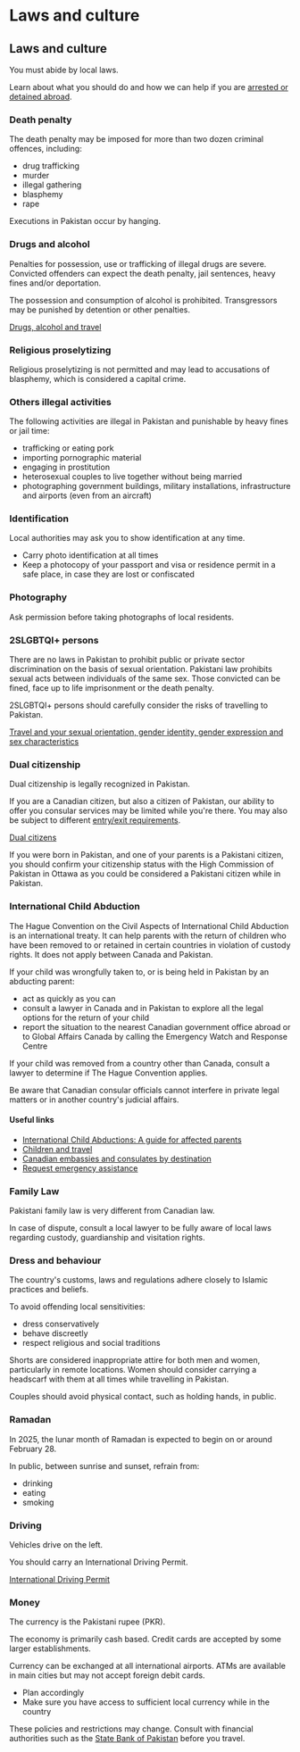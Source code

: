 # Laws and culture

## Laws and culture

You must abide by local laws.

Learn about what you should do and how we can help if you are [arrested or detained abroad](http://travel.gc.ca/assistance/emergency-info/arrest-detention).

### Death penalty

The death penalty may be imposed for more than two dozen criminal offences, including:

* drug trafficking
* murder
* illegal gathering
* blasphemy
* rape

Executions in Pakistan occur by hanging.

### Drugs and alcohol

Penalties for possession, use or trafficking of illegal drugs are severe. Convicted offenders can expect the death penalty, jail sentences, heavy fines and/or deportation.

The possession and consumption of alcohol is prohibited. Transgressors may be punished by detention or other penalties.

[Drugs, alcohol and travel](https://travel.gc.ca/travelling/health-safety/drugs)

### Religious proselytizing

Religious proselytizing is not permitted and may lead to accusations of blasphemy, which is considered a capital crime.

### Others illegal activities

The following activities are illegal in Pakistan and punishable by heavy fines or jail time:

* trafficking or eating pork
* importing pornographic material
* engaging in prostitution
* heterosexual couples to live together without being married
* photographing government buildings, military installations, infrastructure and airports (even from an aircraft)

### Identification

Local authorities may ask you to show identification at any time.

* Carry photo identification at all times
* Keep a photocopy of your passport and visa or residence permit in a safe place, in case they are lost or confiscated

### Photography

Ask permission before taking photographs of local residents.

### 2SLGBTQI+ persons

There are no laws in Pakistan to prohibit public or private sector discrimination on the basis of sexual orientation. Pakistani law prohibits sexual acts between individuals of the same sex. Those convicted can be fined, face up to life imprisonment or the death penalty.

2SLGBTQI+ persons should carefully consider the risks of travelling to Pakistan.

[Travel and your sexual orientation, gender identity, gender expression and sex characteristics](https://travel.gc.ca/travelling/health-safety/lgbt-travel)

### Dual citizenship

Dual citizenship is legally recognized in Pakistan.

If you are a Canadian citizen, but also a citizen of Pakistan, our ability to offer you consular services may be limited while you're there. You may also be subject to different [entry/exit requirements](#entryexit).

[Dual citizens](http://travel.gc.ca/travelling/documents/dual-citizenship)

If you were born in Pakistan, and one of your parents is a Pakistani citizen, you should confirm your citizenship status with the High Commission of Pakistan in Ottawa as you could be considered a Pakistani citizen while in Pakistan.

### International Child Abduction

The Hague Convention on the Civil Aspects of International Child Abduction is an international treaty. It can help parents with the return of children who have been removed to or retained in certain countries in violation of custody rights. It does not apply between Canada and Pakistan.

If your child was wrongfully taken to, or is being held in Pakistan by an abducting parent:

* act as quickly as you can
* consult a lawyer in Canada and in Pakistan to explore all the legal options for the return of your child
* report the situation to the nearest Canadian government office abroad or to Global Affairs Canada by calling the Emergency Watch and Response Centre

If your child was removed from a country other than Canada, consult a lawyer to determine if The Hague Convention applies.

Be aware that Canadian consular officials cannot interfere in private legal matters or in another country's judicial affairs.

#### Useful links

* [International Child Abductions: A guide for affected parents](https://travel.gc.ca/travelling/publications/international-child-abductions)
* [Children and travel](https://travel.gc.ca/travelling/children)
* [Canadian embassies and consulates by destination](https://travel.gc.ca/assistance/embassies-consulates)
* [Request emergency assistance](https://travel.gc.ca/assistance/emergency-assistance)

### Family Law

Pakistani family law is very different from Canadian law.

In case of dispute, consult a local lawyer to be fully aware of local laws regarding custody, guardianship and visitation rights.

### Dress and behaviour

The country's customs, laws and regulations adhere closely to Islamic practices and beliefs.

To avoid offending local sensitivities:

* dress conservatively
* behave discreetly
* respect religious and social traditions

Shorts are considered inappropriate attire for both men and women, particularly in remote locations. Women should consider carrying a headscarf with them at all times while travelling in Pakistan.

Couples should avoid physical contact, such as holding hands, in public.

### Ramadan

In 2025, the lunar month of Ramadan is expected to begin on or around February 28.

In public, between sunrise and sunset, refrain from:

* drinking
* eating
* smoking

### Driving

Vehicles drive on the left.

You should carry an International Driving Permit.

[International Driving Permit](https://travel.gc.ca/travelling/documents/international-driving-permit)

### Money

The currency is the Pakistani rupee (PKR).

The economy is primarily cash based. Credit cards are accepted by some larger establishments.

Currency can be exchanged at all international airports. ATMs are available in main cities but may not accept foreign debit cards.

* Plan accordingly
* Make sure you have access to sufficient local currency while in the country

These policies and restrictions may change. Consult with financial authorities such as the [State Bank of Pakistan](https://www.sbp.org.pk/index.html) before you travel.